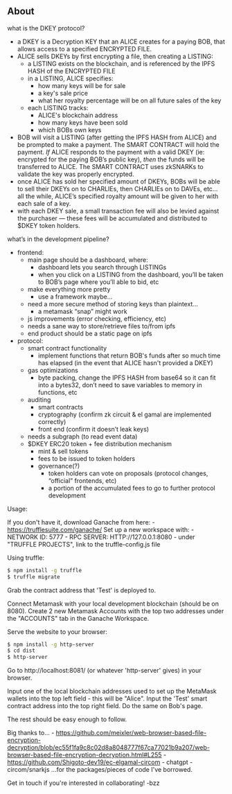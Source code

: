 ## About

what is the DKEY protocol?
- a DKEY is a Decryption KEY that an ALICE creates for a paying BOB, that allows access to a specified ENCRYPTED FILE.
- ALICE sells DKEYs by first encrypting a file, then creating a LISTING:
    - a LISTING exists on the blockchain, and is referenced by the IPFS HASH of the ENCRYPTED FILE
    - in a LISTING, ALICE specifies:
        - how many keys will be for sale
        - a key's sale price
        - what her royalty percentage will be on all future sales of the key
    - each LISTING tracks:
        - ALICE's blockchain address
        - how many keys have been sold
        - which BOBs own keys
- BOB will visit a LISTING (after getting the IPFS HASH from ALICE) and be prompted to make a payment. The SMART CONTRACT will hold the payment. *If* ALICE responds to the payment with a valid DKEY (ie: encrypted for the paying BOB’s public key), *then* the funds will be transferred to ALICE. The SMART CONTRACT uses zkSNARKs to validate the key was properly encrypted. 
- once ALICE has sold her specified amount of DKEYs, BOBs will be able to sell their DKEYs on to CHARLIEs, then CHARLIEs on to DAVEs, etc… all the while, ALICE’s specified royalty amount will be given to her with each sale of a key.
- with each DKEY sale, a small transaction fee will also be levied against the purchaser — these fees will be accumulated and distributed to $DKEY token holders.

what’s in the development pipeline?
- frontend:
    - main page should be a dashboard, where:
        - dashboard lets you search through LISTINGs
        - when you click on a LISTING from the dashboard, you’ll be taken to BOB’s page where you’ll able to bid, etc
    - make everything more pretty
        - use a framework maybe...
    - need a more secure method of storing keys than plaintext…
        - a metamask “snap” might work
    - js improvements (error checking, efficiency, etc)
    - needs a sane way to store/retrieve files to/from ipfs 
    - end product should be a static page on ipfs
- protocol:
    - smart contract functionality
        - implement functions that return BOB's funds after so much time has elapsed (in the event that ALICE hasn't provided a DKEY)
    - gas optimizations
        - byte packing, change the IPFS HASH from base64 so it can fit into a bytes32, don’t need to save variables to memory in functions, etc
    - auditing
        - smart contracts
        - cryptography (confirm zk circuit & el gamal are implemented correctly)
        - front end (confirm it doesn’t leak keys)
    - needs a subgraph (to read event data)
    - $DKEY ERC20 token + fee distribution mechanism
        - mint & sell tokens
        - fees to be issued to token holders
        - governance(?)
            - token holders can vote on proposals (protocol changes, “official” frontends, etc)
            - a portion of the accumulated fees to go to further protocol development




Usage:

If you don't have it, download Ganache from here: 
    - https://trufflesuite.com/ganache/
Set up a new workspace with:
    - NETWORK ID: 5777
    - RPC SERVER: HTTP://127.0.0.1:8080
    - under "TRUFFLE PROJECTS", link to the truffle-config.js file

Using truffle:
```bash
$ npm install -g truffle
$ truffle migrate
```

Grab the contract address that 'Test' is deployed to.

Connect Metamask with your local development blockchain (should be on 8080).
Create 2 new Metamask Accounts with the top two addresses under the "ACCOUNTS" tab in the Ganache Workspace.

Serve the website to your browser:
```bash
$ npm install -g http-server
$ cd dist
$ http-server
```

Go to http://localhost:8081/ (or whatever 'http-server' gives) in your browser.

Input one of the local blockchain addresses used to set up the MetaMask wallets into the top left field - this will be "Alice".
Input the 'Test' smart contract address into the top right field.
Do the same on Bob's page.

The rest should be easy enough to follow.


Big thanks to...
    - https://github.com/meixler/web-browser-based-file-encryption-decryption/blob/ec55f1fa9c8c02d8a8048777f67ca77021b9a207/web-browser-based-file-encryption-decryption.html#L255
    - https://github.com/Shigoto-dev19/ec-elgamal-circom
    - chatgpt
    - circom/snarkjs
...for the packages/pieces of code I've borrowed.

Get in touch if you're interested in collaborating!
-bzz